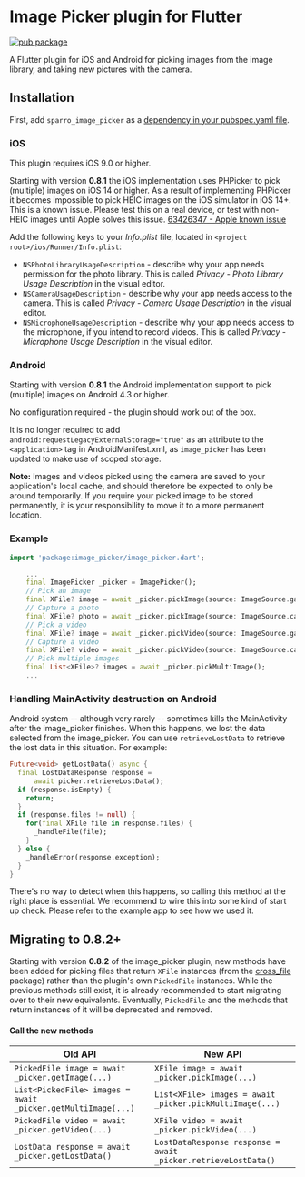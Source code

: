 # Image Picker plugin for Flutter

[![pub package](https://img.shields.io/pub/v/image_picker.svg)](https://pub.dev/packages/image_picker)

A Flutter plugin for iOS and Android for picking images from the image library,
and taking new pictures with the camera.

## Installation

First, add `sparro_image_picker` as a [dependency in your pubspec.yaml file](https://flutter.dev/docs/development/platform-integration/platform-channels).

### iOS

This plugin requires iOS 9.0 or higher.

Starting with version **0.8.1** the iOS implementation uses PHPicker to pick (multiple) images on iOS 14 or higher.
As a result of implementing PHPicker it becomes impossible to pick HEIC images on the iOS simulator in iOS 14+. This is a known issue. Please test this on a real device, or test with non-HEIC images until Apple solves this issue. [63426347 - Apple known issue](https://www.google.com/search?q=63426347+apple&sxsrf=ALeKk01YnTMid5S0PYvhL8GbgXJ40ZS[…]t=gws-wiz&ved=0ahUKEwjKh8XH_5HwAhWL_rsIHUmHDN8Q4dUDCA8&uact=5)

Add the following keys to your _Info.plist_ file, located in `<project root>/ios/Runner/Info.plist`:

* `NSPhotoLibraryUsageDescription` - describe why your app needs permission for the photo library. This is called _Privacy - Photo Library Usage Description_ in the visual editor.
* `NSCameraUsageDescription` - describe why your app needs access to the camera. This is called _Privacy - Camera Usage Description_ in the visual editor.
* `NSMicrophoneUsageDescription` - describe why your app needs access to the microphone, if you intend to record videos. This is called _Privacy - Microphone Usage Description_ in the visual editor.

### Android

Starting with version **0.8.1** the Android implementation support to pick (multiple) images on Android 4.3 or higher.

No configuration required - the plugin should work out of the box.

It is no longer required to add `android:requestLegacyExternalStorage="true"` as an attribute to the `<application>` tag in AndroidManifest.xml, as `image_picker` has been updated to make use of scoped storage.

**Note:** Images and videos picked using the camera are saved to your application's local cache, and should therefore be expected to only be around temporarily.
If you require your picked image to be stored permanently, it is your responsibility to move it to a more permanent location.

### Example

``` dart
import 'package:image_picker/image_picker.dart';

    ...
    final ImagePicker _picker = ImagePicker();
    // Pick an image
    final XFile? image = await _picker.pickImage(source: ImageSource.gallery);
    // Capture a photo
    final XFile? photo = await _picker.pickImage(source: ImageSource.camera);
    // Pick a video
    final XFile? image = await _picker.pickVideo(source: ImageSource.gallery);
    // Capture a video
    final XFile? video = await _picker.pickVideo(source: ImageSource.camera);
    // Pick multiple images
    final List<XFile>? images = await _picker.pickMultiImage();
    ...
```

### Handling MainActivity destruction on Android

Android system -- although very rarely -- sometimes kills the MainActivity after the image_picker finishes. When this happens, we lost the data selected from the image_picker. You can use `retrieveLostData` to retrieve the lost data in this situation. For example:

```dart
Future<void> getLostData() async {
  final LostDataResponse response =
      await picker.retrieveLostData();
  if (response.isEmpty) {
    return;
  }
  if (response.files != null) {
    for(final XFile file in response.files) {
      _handleFile(file);
    }
  } else {
    _handleError(response.exception);
  }
}
```

There's no way to detect when this happens, so calling this method at the right place is essential. We recommend to wire this into some kind of start up check. Please refer to the example app to see how we used it.

## Migrating to 0.8.2+

Starting with version **0.8.2** of the image_picker plugin, new methods have been added for picking files that return `XFile` instances (from the [cross_file](https://pub.dev/packages/cross_file) package) rather than the plugin's own `PickedFile` instances. While the previous methods still exist, it is already recommended to start migrating over to their new equivalents. Eventually, `PickedFile` and the methods that return instances of it will be deprecated and removed.

#### Call the new methods

| Old API | New API |
|---------|---------|
| `PickedFile image = await _picker.getImage(...)` | `XFile image = await _picker.pickImage(...)` |
| `List<PickedFile> images = await _picker.getMultiImage(...)` | `List<XFile> images = await _picker.pickMultiImage(...)` |
| `PickedFile video = await _picker.getVideo(...)` | `XFile video = await _picker.pickVideo(...)` |
| `LostData response = await _picker.getLostData()` | `LostDataResponse response = await _picker.retrieveLostData()` |